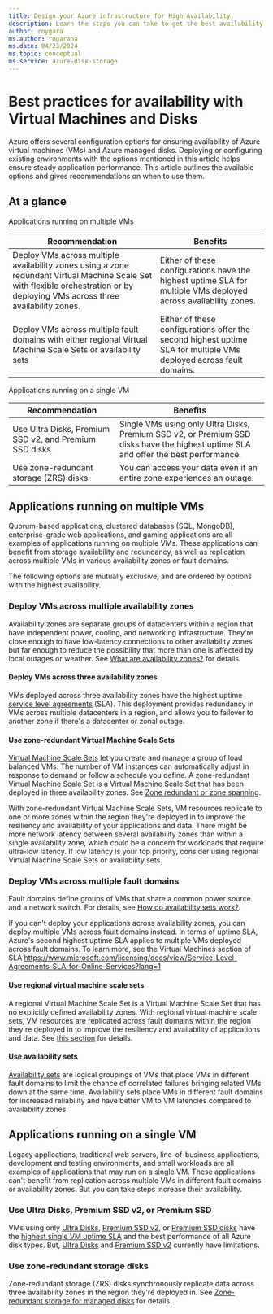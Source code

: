 ```yaml
---
title: Design your Azure infrastructure for High Availability
description: Learn the steps you can take to get the best availability with your Azure virtual machines and managed disks
author: roygara
ms.author: rogarana
ms.date: 04/23/2024
ms.topic: conceptual
ms.service: azure-disk-storage
---
```


# Best practices for availability with Virtual Machines and Disks

Azure offers several configuration options for ensuring availability of Azure virtual machines (VMs) and Azure managed disks. Deploying or configuring existing environments with the options mentioned in this article helps ensure steady application performance. This article outlines the available options and gives recommendations on when to use them.

## At a glance

Applications running on multiple VMs

|Recommendation  |Benefits  |
|---------|---------|
|Deploy VMs across multiple availability zones using a zone redundant Virtual Machine Scale Set with flexible orchestration or by deploying VMs across three availability zones.     |Either of these configurations have the highest uptime SLA for multiple VMs deployed across availability zones.         |
|Deploy VMs across multiple fault domains with either regional Virtual Machine Scale Sets or availability sets    |Either of these configurations offer the second highest uptime SLA for multiple VMs deployed across fault domains.         |


Applications running on a single VM

|Recommendation  |Benefits  |
|---------|---------|
|Use Ultra Disks, Premium SSD v2, and Premium SSD disks     |Single VMs using only Ultra Disks, Premium SSD v2, or Premium SSD disks have the highest uptime SLA and offer the best performance.         |
|Use zone-redundant storage (ZRS) disks     |You can access your data even if an entire zone experiences an outage.         |

## Applications running on multiple VMs

Quorum-based applications, clustered databases (SQL, MongoDB), enterprise-grade web applications, and gaming applications are all examples of applications running on multiple VMs. These applications can benefit from storage availability and redundancy, as well as replication across multiple VMs in various availability zones or fault domains.

The following options are mutually exclusive, and are ordered by options with the highest availability.

### Deploy VMs across multiple availability zones

Availability zones are separate groups of datacenters within a region that have independent power, cooling, and networking infrastructure. They're close enough to have low-latency connections to other availability zones but far enough to reduce the possibility that more than one is affected by local outages or weather. See [What are availability zones?](../reliability/availability-zones-overview.md) for details.

#### Deploy VMs across three availability zones

VMs deployed across three availability zones have the highest uptime [service level agreements](https://www.microsoft.com/licensing/docs/view/Service-Level-Agreements-SLA-for-Online-Services?lang=1) (SLA). This deployment provides redundancy in VMs across multiple datacenters in a region, and allows you to failover to another zone if there's a datacenter or zonal outage.

#### Use zone-redundant Virtual Machine Scale Sets

[Virtual Machine Scale Sets](../virtual-machine-scale-sets/overview.md) let you create and manage a group of load balanced VMs. The number of VM instances can automatically adjust in response to demand or follow a schedule you define. A zone-redundant Virtual Machine Scale Set is a Virtual Machine Scale Set that has been deployed in three availability zones. See [Zone redundant or zone spanning](../virtual-machine-scale-sets/virtual-machine-scale-sets-use-availability-zones.md#zone-redundant-or-zone-spanning).

With zone-redundant Virtual Machine Scale Sets, VM resources replicate to one or more zones within the region they're deployed in to improve the resiliency and availability of your applications and data. There might be more network latency between several availability zones than within a single availability zone, which could be a concern for workloads that require ultra-low latency. If low latency is your top priority, consider using regional Virtual Machine Scale Sets or availability sets.

### Deploy VMs across multiple fault domains

Fault domains define groups of VMs that share a common power source and a network switch. For details, see [How do availability sets work?](availability-set-overview.md#how-do-availability-sets-work).

If you can't deploy your applications across availability zones, you can deploy multiple VMs across fault domains instead. In terms of uptime SLA, Azure's second highest uptime SLA applies to multiple VMs deployed across fault domains. To learn more, see the Virtual Machines section of SLA https://www.microsoft.com/licensing/docs/view/Service-Level-Agreements-SLA-for-Online-Services?lang=1

#### Use regional virtual machine scale sets

A regional Virtual Machine Scale Set is a Virtual Machine Scale Set that has no explicitly defined availability zones. With regional virtual machine scale sets, VM resources are replicated across fault domains within the region they're deployed in to improve the resiliency and availability of applications and data. See [this section](../virtual-machine-scale-sets/virtual-machine-scale-sets-use-availability-zones.md#regional) for details.

#### Use availability sets

[Availability sets](availability-set-overview.md) are logical groupings of VMs that place VMs in different fault domains to limit the chance of correlated failures bringing related VMs down at the same time. Availability sets place VMs in different fault domains for increased reliability and have better VM to VM latencies compared to availability zones.

## Applications running on a single VM

Legacy applications, traditional web servers, line-of-business applications, development and testing environments, and small workloads are all examples of applications that may run on a single VM. These applications can't benefit from replication across multiple VMs in different fault domains or availability zones. But you can take steps increase their availability.

### Use Ultra Disks, Premium SSD v2, or Premium SSD

VMs using only [Ultra Disks](disks-types.md#ultra-disks), [Premium SSD v2](disks-types.md#premium-ssd-v2), or [Premium SSD disks](disks-types.md#premium-ssds) have the [highest single VM uptime SLA](https://www.microsoft.com/licensing/docs/view/Service-Level-Agreements-SLA-for-Online-Services?lang=1) and the best performance of all Azure disk types. But, [Ultra Disks](disks-enable-ultra-ssd.md#ga-scope-and-limitations) and [Premium SSD v2](disks-deploy-premium-v2.md#limitations) currently have limitations.

### Use zone-redundant storage disks

Zone-redundant storage (ZRS) disks synchronously replicate data across three availability zones in the region they're deployed in. See [Zone-redundant storage for managed disks](disks-redundancy.md#zone-redundant-storage-for-managed-disks) for details.

